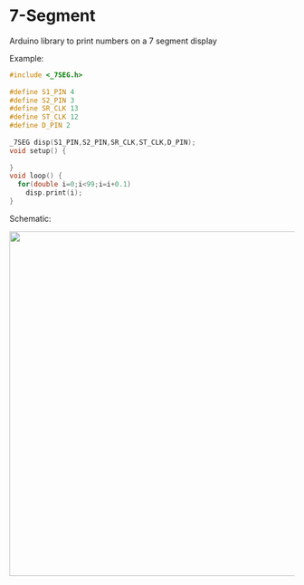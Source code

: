 # 7-Segment
Arduino library to print numbers on a 7 segment display

Example:
```c++
#include <_7SEG.h>
 
#define S1_PIN 4
#define S2_PIN 3
#define SR_CLK 13
#define ST_CLK 12
#define D_PIN 2
 
_7SEG disp(S1_PIN,S2_PIN,SR_CLK,ST_CLK,D_PIN);
void setup() {
 
}
void loop() {
  for(double i=0;i<99;i=i+0.1)
    disp.print(i);
}
```

Schematic: 
<p align="center">
  <img src="https://hobbytronicsblog.files.wordpress.com/2017/08/schematic2.png?w=609&h=527" width="609"/>
</p>
